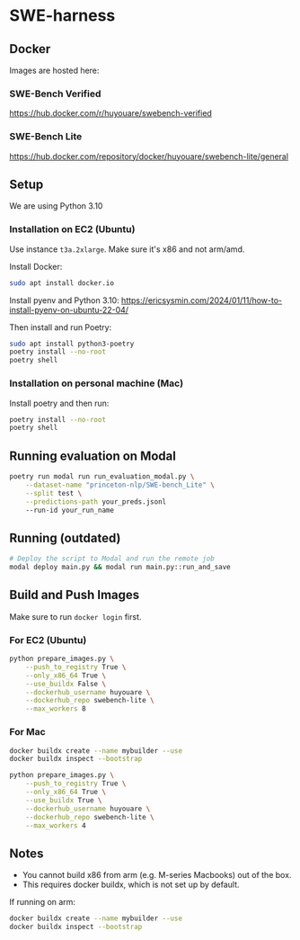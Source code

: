 # SWE-harness

## Docker

Images are hosted here:

### SWE-Bench Verified
https://hub.docker.com/r/huyouare/swebench-verified

### SWE-Bench Lite
https://hub.docker.com/repository/docker/huyouare/swebench-lite/general

## Setup

We are using Python 3.10

### Installation on EC2 (Ubuntu)

Use instance `t3a.2xlarge`. Make sure it's x86 and not arm/amd.

Install Docker:

```bash
sudo apt install docker.io
```

Install pyenv and Python 3.10: https://ericsysmin.com/2024/01/11/how-to-install-pyenv-on-ubuntu-22-04/

Then install and run Poetry:

```bash
sudo apt install python3-poetry
poetry install --no-root
poetry shell
```

### Installation on personal machine (Mac)

Install poetry and then run:

```bash
poetry install --no-root
poetry shell
```

## Running evaluation on Modal

```bash
poetry run modal run run_evaluation_modal.py \
    --dataset-name "princeton-nlp/SWE-bench_Lite" \
    --split test \
    --predictions-path your_preds.jsonl
    --run-id your_run_name
```

## Running (outdated)

```bash
# Deploy the script to Modal and run the remote job
modal deploy main.py && modal run main.py::run_and_save
```

## Build and Push Images

Make sure to run `docker login` first.

### For EC2 (Ubuntu)

```bash
python prepare_images.py \
    --push_to_registry True \
    --only_x86_64 True \
    --use_buildx False \
    --dockerhub_username huyouare \
    --dockerhub_repo swebench-lite \
    --max_workers 8
```

### For Mac

```bash
docker buildx create --name mybuilder --use
docker buildx inspect --bootstrap
```

```bash
python prepare_images.py \
    --push_to_registry True \
    --only_x86_64 True \
    --use_buildx True \
    --dockerhub_username huyouare \
    --dockerhub_repo swebench-lite \
    --max_workers 4
```

## Notes

- You cannot build x86 from arm (e.g. M-series Macbooks) out of the box.
- This requires docker buildx, which is not set up by default.

If running on arm:

```bash
docker buildx create --name mybuilder --use
docker buildx inspect --bootstrap
```

